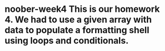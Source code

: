 # noober-week4 This is our homework 4. We had to use a given array with data to populate a formatting shell using loops and conditionals. 
